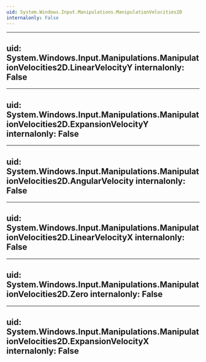 ```yaml
---
uid: System.Windows.Input.Manipulations.ManipulationVelocities2D
internalonly: False
---
```


---
uid: System.Windows.Input.Manipulations.ManipulationVelocities2D.LinearVelocityY
internalonly: False
---

---
uid: System.Windows.Input.Manipulations.ManipulationVelocities2D.ExpansionVelocityY
internalonly: False
---

---
uid: System.Windows.Input.Manipulations.ManipulationVelocities2D.AngularVelocity
internalonly: False
---

---
uid: System.Windows.Input.Manipulations.ManipulationVelocities2D.LinearVelocityX
internalonly: False
---

---
uid: System.Windows.Input.Manipulations.ManipulationVelocities2D.Zero
internalonly: False
---

---
uid: System.Windows.Input.Manipulations.ManipulationVelocities2D.ExpansionVelocityX
internalonly: False
---
